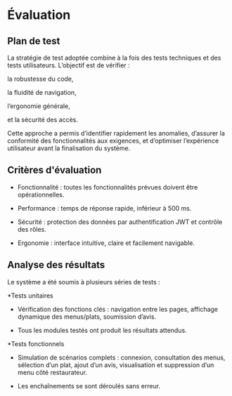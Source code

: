 # Évaluation

## Plan de test

La stratégie de test adoptée combine à la fois des tests techniques et des tests utilisateurs.
L’objectif est de vérifier :

la robustesse du code,

la fluidité de navigation,

l’ergonomie générale,

et la sécurité des accès.

Cette approche a permis d’identifier rapidement les anomalies, d’assurer la conformité des fonctionnalités aux exigences, et d’optimiser l’expérience utilisateur avant la finalisation du système.

## Critères d'évaluation

- Fonctionnalité : toutes les fonctionnalités prévues doivent être opérationnelles.

- Performance : temps de réponse rapide, inférieur à 500 ms.

- Sécurité : protection des données par authentification JWT et contrôle des rôles.

- Ergonomie : interface intuitive, claire et facilement navigable.

## Analyse des résultats

Le système a été soumis à plusieurs séries de tests :

*Tests unitaires

  - Vérification des fonctions clés : navigation entre les pages, affichage dynamique des menus/plats, soumission d’avis.

  - Tous les modules testés ont produit les résultats attendus.

*Tests fonctionnels

  - Simulation de scénarios complets : connexion, consultation des menus, sélection d’un plat, ajout d’un avis, visualisation et suppression d’un menu côté restaurateur.

- Les enchaînements se sont déroulés sans erreur.
